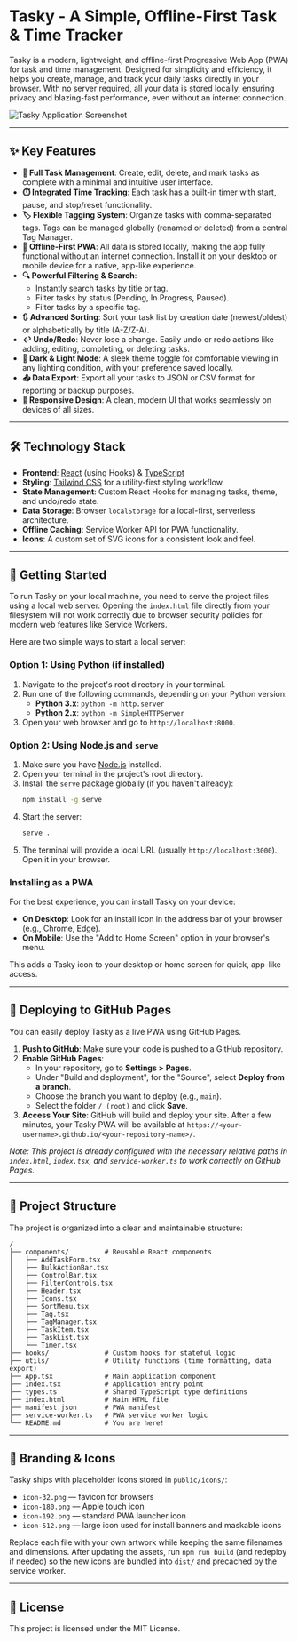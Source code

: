 # Tasky - A Simple, Offline-First Task & Time Tracker

Tasky is a modern, lightweight, and offline-first Progressive Web App (PWA) for task and time management. Designed for simplicity and efficiency, it helps you create, manage, and track your daily tasks directly in your browser. With no server required, all your data is stored locally, ensuring privacy and blazing-fast performance, even without an internet connection.

![Tasky Application Screenshot](https://placehold.co/800x450/e2e8f0/475569?text=Tasky%20-%20Clean%20%26%20Modern%20UI)

---

## ✨ Key Features

- **📝 Full Task Management**: Create, edit, delete, and mark tasks as complete with a minimal and intuitive user interface.
- **⏱️ Integrated Time Tracking**: Each task has a built-in timer with start, pause, and stop/reset functionality.
- **🏷️ Flexible Tagging System**: Organize tasks with comma-separated tags. Tags can be managed globally (renamed or deleted) from a central Tag Manager.
- **🚀 Offline-First PWA**: All data is stored locally, making the app fully functional without an internet connection. Install it on your desktop or mobile device for a native, app-like experience.
- **🔍 Powerful Filtering & Search**:
    - Instantly search tasks by title or tag.
    - Filter tasks by status (Pending, In Progress, Paused).
    - Filter tasks by a specific tag.
- **🔃 Advanced Sorting**: Sort your task list by creation date (newest/oldest) or alphabetically by title (A-Z/Z-A).
- **↩️ Undo/Redo**: Never lose a change. Easily undo or redo actions like adding, editing, completing, or deleting tasks.
- **🎨 Dark & Light Mode**: A sleek theme toggle for comfortable viewing in any lighting condition, with your preference saved locally.
- **📤 Data Export**: Export all your tasks to JSON or CSV format for reporting or backup purposes.
- **📱 Responsive Design**: A clean, modern UI that works seamlessly on devices of all sizes.

---

## 🛠️ Technology Stack

- **Frontend**: [React](https://react.dev/) (using Hooks) & [TypeScript](https://www.typescriptlang.org/)
- **Styling**: [Tailwind CSS](https://tailwindcss.com/) for a utility-first styling workflow.
- **State Management**: Custom React Hooks for managing tasks, theme, and undo/redo state.
- **Data Storage**: Browser `localStorage` for a local-first, serverless architecture.
- **Offline Caching**: Service Worker API for PWA functionality.
- **Icons**: A custom set of SVG icons for a consistent look and feel.

---

## 🚀 Getting Started

To run Tasky on your local machine, you need to serve the project files using a local web server. Opening the `index.html` file directly from your filesystem will not work correctly due to browser security policies for modern web features like Service Workers.

Here are two simple ways to start a local server:

### Option 1: Using Python (if installed)

1.  Navigate to the project's root directory in your terminal.
2.  Run one of the following commands, depending on your Python version:
    *   **Python 3.x**: `python -m http.server`
    *   **Python 2.x**: `python -m SimpleHTTPServer`
3.  Open your web browser and go to `http://localhost:8000`.

### Option 2: Using Node.js and `serve`

1.  Make sure you have [Node.js](https://nodejs.org/) installed.
2.  Open your terminal in the project's root directory.
3.  Install the `serve` package globally (if you haven't already):
    ```bash
    npm install -g serve
    ```
4.  Start the server:
    ```bash
    serve .
    ```
5.  The terminal will provide a local URL (usually `http://localhost:3000`). Open it in your browser.

### Installing as a PWA

For the best experience, you can install Tasky on your device:
-   **On Desktop**: Look for an install icon in the address bar of your browser (e.g., Chrome, Edge).
-   **On Mobile**: Use the "Add to Home Screen" option in your browser's menu.

This adds a Tasky icon to your desktop or home screen for quick, app-like access.

---

## 🚀 Deploying to GitHub Pages

You can easily deploy Tasky as a live PWA using GitHub Pages.

1.  **Push to GitHub**: Make sure your code is pushed to a GitHub repository.
2.  **Enable GitHub Pages**:
    - In your repository, go to **Settings > Pages**.
    - Under "Build and deployment", for the "Source", select **Deploy from a branch**.
    - Choose the branch you want to deploy (e.g., `main`).
    - Select the folder `/ (root)` and click **Save**.
3.  **Access Your Site**: GitHub will build and deploy your site. After a few minutes, your Tasky PWA will be available at `https://<your-username>.github.io/<your-repository-name>/`.

*Note: This project is already configured with the necessary relative paths in `index.html`, `index.tsx`, and `service-worker.ts` to work correctly on GitHub Pages.*

---

## 📂 Project Structure

The project is organized into a clear and maintainable structure:

```
/
├── components/         # Reusable React components
│   ├── AddTaskForm.tsx
│   ├── BulkActionBar.tsx
│   ├── ControlBar.tsx
│   ├── FilterControls.tsx
│   ├── Header.tsx
│   ├── Icons.tsx
│   ├── SortMenu.tsx
│   ├── Tag.tsx
│   ├── TagManager.tsx
│   ├── TaskItem.tsx
│   ├── TaskList.tsx
│   └── Timer.tsx
├── hooks/              # Custom hooks for stateful logic
├── utils/              # Utility functions (time formatting, data export)
├── App.tsx             # Main application component
├── index.tsx           # Application entry point
├── types.ts            # Shared TypeScript type definitions
├── index.html          # Main HTML file
├── manifest.json       # PWA manifest
├── service-worker.ts   # PWA service worker logic
└── README.md           # You are here!
```

---

## 🎨 Branding & Icons

Tasky ships with placeholder icons stored in `public/icons/`:

- `icon-32.png` — favicon for browsers  
- `icon-180.png` — Apple touch icon  
- `icon-192.png` — standard PWA launcher icon  
- `icon-512.png` — large icon used for install banners and maskable icons

Replace each file with your own artwork while keeping the same filenames and dimensions. After updating the assets, run `npm run build` (and redeploy if needed) so the new icons are bundled into `dist/` and precached by the service worker.


---

## 📄 License

This project is licensed under the MIT License.
